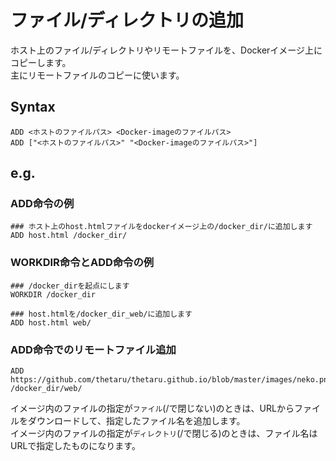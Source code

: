 # ファイル/ディレクトリの追加
ホスト上のファイル/ディレクトリやリモートファイルを、Dockerイメージ上にコピーします。  
主にリモートファイルのコピーに使います。
## Syntax
```
ADD <ホストのファイルパス> <Docker-imageのファイルパス>
ADD ["<ホストのファイルパス>" "<Docker-imageのファイルパス>"]
```
## e.g.
### ADD命令の例
```
### ホスト上のhost.htmlファイルをdockerイメージ上の/docker_dir/に追加します
ADD host.html /docker_dir/
```
### WORKDIR命令とADD命令の例
```
### /docker_dirを起点にします
WORKDIR /docker_dir

### host.htmlを/docker_dir_web/に追加します
ADD host.html web/
```
### ADD命令でのリモートファイル追加
```
ADD https://github.com/thetaru/thetaru.github.io/blob/master/images/neko.png /docker_dir/web/
```
イメージ内のファイルの指定が`ファイル`(/で閉じない)のときは、URLからファイルをダウンロードして、指定したファイル名を追加します。  
イメージ内のファイルの指定が`ディレクトリ`(/で閉じる)のときは、ファイル名はURLで指定したものになります。
